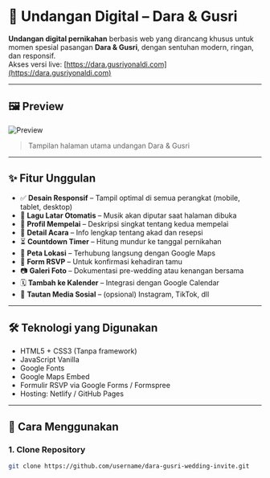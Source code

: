 # 💍 Undangan Digital – Dara & Gusri

**Undangan digital pernikahan** berbasis web yang dirancang khusus untuk momen spesial pasangan **Dara & Gusri**, dengan sentuhan modern, ringan, dan responsif.  
Akses versi live: [https://dara.gusriyonaldi.com](https://dara.gusriyonaldi.com)

---

## 🖼️ Preview

![Preview](preview.jpg)  
> Tampilan halaman utama undangan Dara & Gusri

---

## ✨ Fitur Unggulan

- ✅ **Desain Responsif** – Tampil optimal di semua perangkat (mobile, tablet, desktop)
- 🎵 **Lagu Latar Otomatis** – Musik akan diputar saat halaman dibuka
- 👫 **Profil Mempelai** – Deskripsi singkat tentang kedua mempelai
- 📅 **Detail Acara** – Info lengkap tentang akad dan resepsi
- ⏳ **Countdown Timer** – Hitung mundur ke tanggal pernikahan
- 📍 **Peta Lokasi** – Terhubung langsung dengan Google Maps
- 📨 **Form RSVP** – Untuk konfirmasi kehadiran tamu
- 📷 **Galeri Foto** – Dokumentasi pre-wedding atau kenangan bersama
- 🗓️ **Tambah ke Kalender** – Integrasi dengan Google Calendar
- 🔗 **Tautan Media Sosial** – (opsional) Instagram, TikTok, dll

---

## 🛠️ Teknologi yang Digunakan

- HTML5 + CSS3 (Tanpa framework)
- JavaScript Vanilla
- Google Fonts
- Google Maps Embed
- Formulir RSVP via Google Forms / Formspree
- Hosting: Netlify / GitHub Pages

---

## 🚀 Cara Menggunakan

### 1. Clone Repository
```bash
git clone https://github.com/username/dara-gusri-wedding-invite.git
